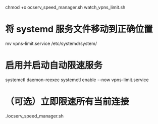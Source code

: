 chmod +x ocserv_speed_manager.sh watch_vpns_limit.sh

# 将 systemd 服务文件移动到正确位置
mv vpns-limit.service /etc/systemd/system/

# 启用并启动自动限速服务
systemctl daemon-reexec
systemctl enable --now vpns-limit.service

# （可选）立即限速所有当前连接
./ocserv_speed_manager.sh
